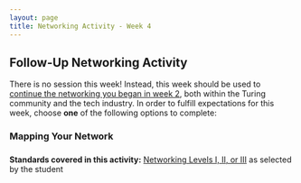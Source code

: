 ```yaml
---
layout: page
title: Networking Activity - Week 4
---
```


## Follow-Up Networking Activity
There is no session this week! Instead, this week should be used to [continue the networking you began in week 2](/module_one/week_2_networking_activity), both within the Turing community and the tech industry. In order to fulfill expectations for this week, choose **one** of the following options to complete:

### Mapping Your Network

###





**Standards covered in this activity:** [Networking Levels I, II, or III](/standards_and_rubric/index) as selected by the student
